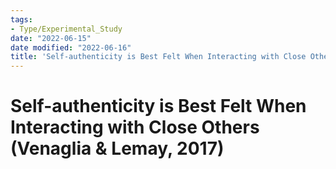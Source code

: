 ```yaml
---
tags:
- Type/Experimental_Study
date: "2022-06-15"
date modified: "2022-06-16"
title: 'Self-authenticity is Best Felt When Interacting with Close Others (Venaglia & Lemay, 2017)'
---
```


# Self-authenticity is Best Felt When Interacting with Close Others (Venaglia & Lemay, 2017)
